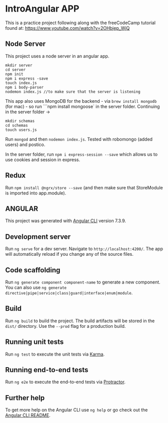 # IntroAngular APP

This is a practice project following along with the freeCodeCamp tutorial found at: https://www.youtube.com/watch?v=2OHbjep_WjQ

## Node Server

This project uses a node server in an angular app.

```
mkdir server
cd server
npm init
npm i express -save
touch index.js
npm i body-parser
nodemon index.js //to make sure that the server is listening
```

This app also uses MongoDB for the backend - via `brew install mongodb` (for mac) - so run ```npm install mongoose` in the server folder. Continuing in the server folder ->

```
mkdir schemas
cd schemas
touch users.js
```

Run `mongod` and then `nodemon index.js`. Tested with robomongo (added users) and postico.

In the server folder, run `npm i express-session --save` which allows us to use cookies and session in express.

## Redux

Run `npm install @ngrx/store --save` (and then make sure that StoreModule is imported into app.module).

## ANGULAR

This project was generated with [Angular CLI](https://github.com/angular/angular-cli) version 7.3.9.

## Development server

Run `ng serve` for a dev server. Navigate to `http://localhost:4200/`. The app will automatically reload if you change any of the source files.

## Code scaffolding

Run `ng generate component component-name` to generate a new component. You can also use `ng generate directive|pipe|service|class|guard|interface|enum|module`.

## Build

Run `ng build` to build the project. The build artifacts will be stored in the `dist/` directory. Use the `--prod` flag for a production build.

## Running unit tests

Run `ng test` to execute the unit tests via [Karma](https://karma-runner.github.io).

## Running end-to-end tests

Run `ng e2e` to execute the end-to-end tests via [Protractor](http://www.protractortest.org/).

## Further help

To get more help on the Angular CLI use `ng help` or go check out the [Angular CLI README](https://github.com/angular/angular-cli/blob/master/README.md).

```

```
